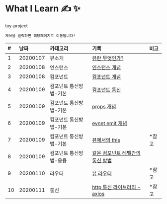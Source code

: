 # What I Learn &#9997; &#10024;
toy-project 

`제목을 클릭하면 해당페이지로 이동됩니다!`

| #   | 날짜                                                                              | 카테고리     | 기록                                                    | 비고 |
| :-- | :-------------------------------------------------------------------------------- | :----------- | :------------------------------------------------------ | :--- |
| 1 | 20200107 | 뷰소개 | [뷰란 무엇인가?](https://github.com/leepro225/learn-vue-js/blob/master/lectures/lecture_01.md) | |
| 2 | 20200108 | 인스턴스 | [인스턴스 개념](https://github.com/leepro225/learn-vue-js/blob/master/lectures/lecture_02.md) | |
| 3 | 20200108 | 컴포넌트 | [컴포넌트 개념](https://github.com/leepro225/learn-vue-js/blob/master/lectures/lecture_03.md) | |
| 4 | 20200109 | 컴포넌트 통신방법-기본 | [컴포넌트 통신](https://github.com/leepro225/learn-vue-js/blob/master/lectures/lecture_04.md) | |
| 5 | 20200109 | 컴포넌트 통신방법-기본 | [props 개념](https://github.com/leepro225/learn-vue-js/blob/master/lectures/lecture_05.md) | |
| 6 | 20200109 | 컴포넌트 통신방법-기본 | [evnet emit 개념](https://github.com/leepro225/learn-vue-js/blob/master/lectures/lecture_06.md) | |
| 7 | 20200109 | 컴포넌트 통신방법-기본 | [뷰에서의 this](https://github.com/leepro225/learn-vue-js/blob/master/lectures/lecture_07.md) |*참고|
| 8 | 20200109 | 컴포넌트 통신방법-응용 | [같은 컴포넌트 레벨간의 통신 방법](https://github.com/leepro225/learn-vue-js/blob/master/lectures/lecture_08.md) | |
| 9 | 20200110 | 라우터 | [뷰 라우터](https://github.com/leepro225/learn-vue-js/blob/master/lectures/lecture_09.md) |*참고|
| 10 | 20200111 | 통신 | [http 통신 라이브러리 - axios](https://github.com/leepro225/learn-vue-js/blob/master/lectures/lecture_10.md) |*참고|
